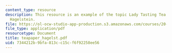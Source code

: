 ```yaml
---
content_type: resource
description: This resource is an example of the topic Lady Tasting Tea paper by Jessica
  Hagelstein.
file: https://ol-ocw-studio-app-production.s3.amazonaws.com/courses/20-104j-chemicals-in-the-environment-toxicology-and-public-health-be-104j-spring-2005/7344212b9bfa813cc15cf6f92258ee56_teapaper_hagelst.pdf
file_type: application/pdf
resourcetype: Document
title: teapaper_hagelst.pdf
uid: 7344212b-9bfa-813c-c15c-f6f92258ee56
---
```

